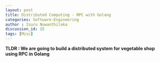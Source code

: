 ```yaml
---
layout: post
title: Distributed Computing - RPC with Golang
categories: Software-Engineering
author : Isuru Nuwanthilaka
discussion_id: 15
tags: [Misc]
---
```


**TLDR : We are going to build a distributed system for vegetable shop using RPC in Golang**